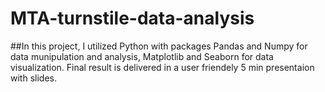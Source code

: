 # MTA-turnstile-data-analysis

##In this project, I utilized Python with packages Pandas and Numpy for data munipulation and analysis, Matplotlib and Seaborn for data visualization. Final result is delivered in a user friendely 5 min presentaion with slides.
